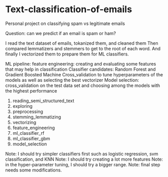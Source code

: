 # Text-classification-of-emails
Personal project on classifying spam vs legitimate emails

Question: can we predict if an email is spam or ham?

I read the text dataset of emails, tokanized them, and cleaned them
Then compared lemmatizers and stemmers to get to the root of each word.
And finally I vectorized them to prepare them for ML classifiers.

ML pipeline:
feature engineering: creating and evaluating some features that may help in classification
Classifier candidates: Random Forest and Gradient Boosted Machine
Cross_validation to tune hyperparameters of the models as well as selecting the best vectorizer
Model selection: cross_validation on the test data set and choosing among the models with the highest performance


1) reading_semi_structured_text
2) exploring
3) preprocessing
4) stemming_lemmatizing
5) vectorizing
6) feature_engineering
7) ml_classifier_rf
8) ml_classifier_gbm
9) model_selection


Note: I should try simpler classifiers first such as logistic regression, svm classification, and KNN
Note: I should try creating a lot more features
Note: in the hyper-parameter tuning, I should try a bigger range.
Note: final step needs some modifications.
